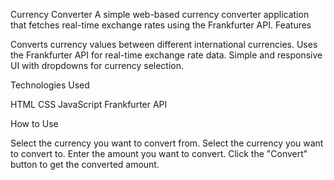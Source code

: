 Currency Converter
A simple web-based currency converter application that fetches real-time exchange rates using the Frankfurter API.
Features

Converts currency values between different international currencies.
Uses the Frankfurter API for real-time exchange rate data.
Simple and responsive UI with dropdowns for currency selection.

Technologies Used

HTML
CSS
JavaScript
Frankfurter API

How to Use

Select the currency you want to convert from.
Select the currency you want to convert to.
Enter the amount you want to convert.
Click the "Convert" button to get the converted amount.
